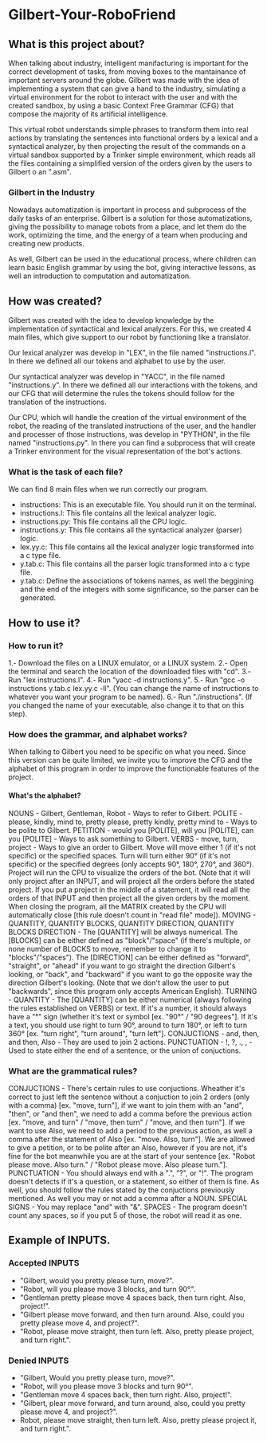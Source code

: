 # Gilbert-Your-RoboFriend
## What is this project about?
When talking about industry, intelligent manifacturing is important for the correct development of tasks, from moving boxes to the mantainance of important servers around the globe. Gilbert was made with the idea of implementing a system that can give a hand to the industry, simulating a virtual environment for the robot to interact with the user and with the created sandbox, by using a basic Context Free Grammar (CFG) that compose the majority of its artificial intelligence.

This virtual robot understands simple phrases to transform them into real actions by translating the sentences into functional orders by a lexical and a syntactical analyzer, by then projecting the result of the commands on a virtual sandbox supported by a Trinker simple environment, which reads all the files containing a simplified version of the orders given by the users to Gilbert o an ".asm".

### Gilbert in the Industry
Nowadays automatization is important in process and subprocess of the daily tasks of an enterprise. Gilbert is a solution for those automatizations, giving the possibility to manage robots from a place, and let them do the work, optimizing the time, and the energy of a team when producing and creating new products.

As well, Gilbert can be used in the educational process, where children can learn basic English grammar by using the bot, giving interactive lessons, as well an introduction to computation and automatization.

## How was created?
Gilbert was created with the idea to develop knowledge by the implementation of syntactical and lexical analyzers. For this, we created 4 main files, which give support to our robot by functioning like a translator.

Our lexical analyzer was develop in "LEX", in the file named "instructions.l". In there we defined all our tokens and alphabet to use by the user.

Our syntactical analyzer was develop in "YACC", in the file named "instructions.y". In there we defined all our interactions with the tokens, and our CFG that will determine the rules the tokens should follow for the translation of the instructions.

Our CPU, which will handle the creation of the virtual environment of the robot, the reading of the translated instructions of the user, and the handler and processer of those instructions, was develop in "PYTHON", in the file named "instructions.py". In there you can find a subprocess that will create a Trinker environment for the visual representation of the bot's actions.

### What is the task of each file?
We can find 8 main files when we run correctly our program.
- instructions: This is an executable file. You should run it on the terminal.
- instructions.l: This file contains all the lexical analyzer logic.
- instructions.py: This file contains all the CPU logic.
- instructions.y: This file contains all the syntactical analyzer (parser) logic.
- lex.yy.c: This file contains all the lexical analyzer logic transformed into a c type file.
- y.tab.c: This file contains all the parser logic transformed into a c type file.
- y.tab.c: Define the associations of tokens names, as well the beggining and the end of the integers with some significance, so the parser can be generated.

## How to use it?
### How to run it?
1.- Download the files on a LINUX emulator, or a LINUX system.
2.- Open the terminal and search the location of the downloaded files with "cd".
3.- Run "lex instructions.l".
4.- Run "yacc -d instructions.y".
5.- Run "gcc -o instructions y.tab.c lex.yy.c -ll". (You can change the name of instructions to whatever you want your program to be named).
6.- Run "./instructions". (If you changed the name of your executable, also change it to that on this step).

### How does the grammar, and alphabet works?
When talking to Gilbert you need to be specific on what you need. Since this version can be quite limited, we invite you to improve the CFG and the alphabet of this program in order to improve the functionable features of the project.

#### What's the alphabet?
NOUNS - Gilbert, Gentleman, Robot - Ways to refer to Gilbert.
POLITE - please, kindly, mind to, pretty please, pretty kindly, pretty mind to - Ways to be polite to Gilbert.
PETITION - would you [POLITE], will you [POLITE], can you [POLITE] - Ways to ask something to Gilbert.
VERBS - move, turn, project - Ways to give an order to Gilbert. Move will move either 1 (if it's not specific) or the specified spaces. Turn will turn either 90° (if it's not specific) or the specified degrees (only accepts 90°, 180°, 270°, and 360°). Project will run the CPU to visualize the orders of the bot. (Note that it will only project after an INPUT, and will project all the orders before the stated project. If you put a project in the middle of a statement, it will read all the orders of that INPUT and then project all the given orders by the moment. When closing the program, all the MATRIX created by the CPU will automatically close [this rule doesn't count in "read file" mode]).
MOVING - QUANTITY, QUANTITY BLOCKS, QUANTITY DIRECTION, QUANTITY BLOCKS DIRECTION - The [QUANTITY] will be always numerical. The [BLOCKS] can be either defined as "block"/"space" (if there's multiple, or none number of BLOCKS to move, remember to change it to "blocks"/"spaces"). The [DIRECTION] can be either defined as "forward", "straight", or "ahead" if you want to go straight the direction Gilbert's looking, or "back", and "backward" if you want to go the opposite way the direction Gilbert's looking. (Note that we don't allow the user to put "backwards", since this program only accepts American English).
TURNING - QUANTITY - The [QUANTITY] can be either numerical (always following the rules established on VERBS) or text. If it's a number, it should always have a "°" sign (whether it's text or symbol [ex. "90°" / "90 degrees"]. If it's a text, you should use right to turn 90°, around to turn 180°, or left to turn 360° [ex. "turn right", "turn around", "turn left"].
CONJUCTIONS - and, then, and then, Also - They are used to join 2 actions.
PUNCTUATION - !, ?, ., , - Used to state either the end of a sentence, or the union of conjuctions.

### What are the grammatical rules?
CONJUCTIONS - There's certain rules to use conjuctions. Wheather it's correct to just left the sentence without a conjuction to join 2 orders (only with a comma) [ex. "move, turn"], if we want to join them with an "and", "then", or "and then", we need to add a comma before the previous action [ex. "move, and turn" / "move, then turn" / "move, and then turn"]. If we want to use Also, we need to add a period to the previous action, as well a comma after the statement of Also [ex. "move. Also, turn"]. We are allowed to give a petition, or to be polite after an Also, however if you are not, it's fine for the bot meanwhile you are at the start of your sentence [ex. "Robot please move. Also turn." / "Robot please move. Also please turn."].
PUNCTUATION - You should always end with a ".", "?", or "!". The program doesn't detects if it's a question, or a statement, so either of them is fine. As well, you should follow the rules stated by the conjuctions previously mentioned. As well you may or not add a comma after a NOUN.
SPECIAL SIGNS - You may replace "and" with "&".
SPACES - The program doesn't count any spaces, so if you put 5 of those, the robot will read it as one.

## Example of INPUTS.
### Accepted INPUTS
- "Gilbert, would you pretty please turn, move?".
- "Robot, will you please move 3 blocks, and turn 90°.".
- "Gentleman pretty please move 4 spaces back, then turn right. Also, project!".
- "Gilbert please move forward, and then turn around. Also, could you pretty please move 4, and project?".
- "Robot, please move straight, then turn left. Also, pretty please project, and turn right.".

### Denied INPUTS
- "Gilbert, Would you pretty please turn, move?".
- "Robot, will you please move 3 blocks and turn 90°".
- "Gentleman move 4 spaces back, then turn right. Also, project!".
- "Gilbert, plear move forward, and turn around, also, could you pretty please move 4, and project?".
- Robot, please move straight, then turn left. Also, pretty please project it, and turn right.".
